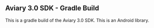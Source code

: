 ## Aviary 3.0 SDK - Gradle Build

This is a gradle build of the Aviary 3.0 SDK. This is an Android library.
